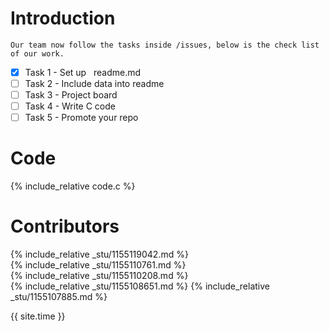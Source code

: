 # Introduction

    Our team now follow the tasks inside /issues, below is the check list of our work.

- [x] Task 1 - Set up &nbsp; readme.md
- [ ] Task 2 - Include data into readme
- [ ] Task 3 - Project board
- [ ] Task 4 - Write C code
- [ ] Task 5 - Promote your repo

# Code

{% include_relative code.c %}

# Contributors

{% include_relative _stu/1155119042.md %}  
{% include_relative _stu/1155110761.md %}  
{% include_relative _stu/1155110208.md %}  
{% include_relative _stu/1155108651.md %}
{% include_relative _stu/1155107885.md %}

{{ site.time }}
